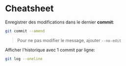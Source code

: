 # Cheatsheet

Enregistrer des modifications dans le dernier **commit**:
```sh
git commit --amend
```
>Pour ne pas modifier le message, ajouter `--no-edit`

Afficher l'historique avec 1 commit par ligne:
```sh
git log --oneline
```
